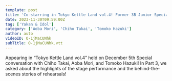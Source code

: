 ```yaml
---
template: post
title: 'Co-starring in Tokyo Kettle Land vol.4! Former 3B Junior Special Conversation Here We Go! To the Stage of the New Stapla group! Edited'
date: 2023-11-30T09:59:00Z
tag: ['Yakan & Idol']
category: ['Aoba Mori', 'Chiho Takai', 'Tomoko Hazuki']
author: auto 
videoID: O-1jMaCUNhk
subTitle: O-1jMaCUNhk.vtt
---
```

Appearing in “Tokyo Kettle Land vol.4” held on December 5th
Special conversation with Chiho Takai, Aoba Mori, and Tomoko Hazuki!
In Part 3, we asked about the highlights of the stage performance and the behind-the-scenes stories of rehearsals!

